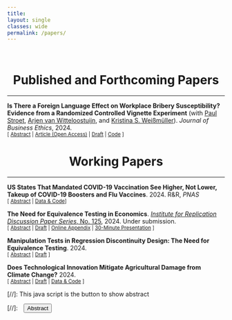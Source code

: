 ```yaml
---
title: 
layout: single
classes: wide
permalink: /papers/
---
```

<br/> 

# <center> Published and Forthcoming Papers </center>
- - -

**Is There a Foreign Language Effect on Workplace Bribery Susceptibility? Evidence from a Randomized Controlled Vignette Experiment** (with [Paul Stroet](https://paulstroet.netlify.app/), [Arjen van Witteloostuijn](https://research.vu.nl/en/persons/arjen-van-witteloostuijn), and [Kristina S. Weißmüller](https://www.ksweissmueller.com/)). *Journal of Business Ethics*, 2024. <br/>
<small>[ <a href="#/" onclick="visib('fle_bribery')">Abstract</a> | [Article (Open Access)](https://doi.org/10.1007/s10551-024-05731-x) | [Draft](https://jack-fitzgerald.github.io/files/JBE_manuscript.pdf) | [Code](https://doi.org/10.17605/OSF.IO/Y3NQ7) ] </small>

<div id="fle_bribery" style="display: none; text-align: justify; line-height: 1.2" ><small>

Theory and evidence from the behavioral science literature suggest that the widespread and rising use of <i>lingua francas</i> in the workplace may impact the ethical decision-making of individuals who must use foreign languages at work. We test the impact of foreign language usage on individual susceptibility to bribery in workplace settings using a vignette-based randomized controlled trial in a Dutch student sample. Results suggest that there is not even a small foreign language effect on workplace bribery susceptibility. We combine traditional null hypothesis significance testing with equivalence testing methods novel to the business ethics literature that can provide statistically significant evidence of bounded or null relationships between variables. These tests suggest that the foreign language effect on workplace bribery susceptibility is bounded below even small effect sizes. <i>Post hoc</i> analyses provide evidence suggesting fruitful further routes of experimental research into bribery.

</small><br><br/></div>

# <center> Working Papers </center>
- - -

**US States That Mandated COVID-19 Vaccination See Higher, Not Lower, Takeup of COVID-19 Boosters and Flu Vaccines**. 2024. R&R, *PNAS* <br/>
<small>[ <a href="#/" onclick="visib('pnas_replication')">Abstract</a> | [Data & Code](https://osf.io/mdfb4/)] </small>

<div id="pnas_replication" style="display: none; text-align: justify; line-height: 1.2" ><small>

Rains & Richards (2024, <i>PNAS</i>) find that compared to US states that instituted bans on COVID-19 vaccination requirements, states that imposed COVID-19 vaccination mandates exhibit lower adult and child uptake of flu vaccines, and lower uptake of COVID-19 boosters. These differences are generally interpreted causally. However, further inspection reveals that these results are driven by the inclusion of a single bad control variable. When removed, the data instead shows that states which mandated COVID-19 vaccination experience higher COVID-19 booster and flu vaccine takeup than states that banned COVID-19 vaccination requirements.

</small><br><br/></div>

**The Need for Equivalence Testing in Economics**. [<i>Institute for Replication Discussion Paper Series</i>, No. 125](https://hdl.handle.net/10419/296190), 2024. Under submission. <br/>
<small>[ <a href="#/" onclick="visib('equiv-test')">Abstract</a> | [Draft](https://jack-fitzgerald.github.io/files/The_Need_for_Equivalence_Testing_in_Economics.pdf) | [Online Appendix](https://jack-fitzgerald.github.io/files/The_Need_for_Equivalence_Testing_in_Economics_Online_Appendix.pdf) | [30-Minute Presentation](https://youtu.be/ltkuhpcH9mA) ] </small>

<div id="equiv-test" style="display: none; text-align: justify; line-height: 1.2" ><small>

Equivalence testing methods can provide statistically significant evidence that relationships are practically equal to zero. I demonstrate their necessity in a systematic reproduction of estimates defending 135 null claims made in 81 articles from top economics journals. 37-63% of these estimates cannot be significantly bounded beneath benchmark effect sizes. Though prediction platform data reveals that researchers find these equivalence testing 'failure rates' to be unacceptable, researchers actually expect unacceptably high failure rates, accurately predicting that failure rates exceed acceptable thresholds by around 23 percentage points. To obtain failure rates that researchers deem acceptable, one must contend that over 75% of published effect sizes in economics are practically equivalent to zero, implying that Type II error rates are likely quite high throughout economics. This paper provides economists with empirical justification, guidelines, and commands in Stata and R for conducting credible equivalence testing in future research.

</small><br><br/></div>

**Manipulation Tests in Regression Discontinuity Design: The Need for Equivalence Testing**. 2024. <br/>
<small>[ <a href="#/" onclick="visib('equiv-test')">Abstract</a> | [Draft](https://jack-fitzgerald.github.io/files/RDD_Equivalence.pdf) ] </small>

<div id="equiv-test" style="display: none; text-align: justify; line-height: 1.2" ><small>

Researchers utilizing regression discontinuity design (RDD) commonly test for running variable (RV) manipulation around a cutoff, but incorrectly assert that insignificant manipulation test statistics are evidence of negligible manipulation. I introduce simple frequentist equivalence testing procedures that can provide statistically significant evidence that RV manipulation around a cutoff is practically equivalent to zero. I then demonstrate the necessity of these procedures, leveraging replication data from 36 RDD publications to conduct 45 equivalence-based RV manipulation tests. Over 44% of RV density discontinuities at the cutoff can not be significantly bounded beneath a 50% upward jump. Bounding equivalence-based manipulation test failure rates beneath 5% requires arguing that a 350% upward density jump is practically equivalent to zero. Meta-analytic estimates reveal that average RV manipulation around the cutoff is equivalent to a 26% upward density jump. These results imply that many published RDD estimates may be confounded by discontinuities in potential outcomes due to RV manipulation that remains undetectable by existing tests. I provide research guidelines and commands in Stata and R to help researchers conduct more credible equivalence-based manipulation testing in future RDD research.

</small><br><br/></div>

**Does Technological Innovation Mitigate Agricultural Damage from Climate Change?** 2024. <br/>
<small>[ <a href="#/" onclick="visib('MS23')">Abstract</a> | [Draft](https://jack-fitzgerald.github.io/files/MS23_Replication.pdf) | [Data & Code](https://osf.io/d7wz9/) ] </small>

<div id="MS23" style="display: none; text-align: justify; line-height: 1.2" ><small>

Moscona & Sastry (2023, <i>Quarterly Journal of Economics</i>) - henceforth MS23 - find that cropland values are significantly less damaged by extreme heat exposure (EHE) when crops are more exposed to technological innovation. However, MS23's 'innovation exposure' variable does not directly measure innovation, instead proxying innovation based on crops' national EHE. A critical re-examination of MS23's replication data shows that this proxy will moderate EHE impacts for reasons unrelated to innovation. Specifically, the proxy is practically indistinguishable from local EHE, so MS23's models examining interaction effects between their proxy and local EHE are effectively interacting local EHE with itself. Resultantly, I show that modelling agricultural land values as a second-order polynomial of local EHE produces qualitative conclusions that are nearly identical to those obtained by MS23. I then construct direct measures of innovation exposure from MS23's crop variety and patenting data. Replacing MS23's proxy with these direct measures of innovation decreases MS23's moderating effect estimates by at least 99.8% in standardized units; none of these new estimates are statistically significantly different from zero. These results cast doubt on MS23's aggregate projections of historical and future climate change damage mitigation from innovation, and on the general capacity for market innovations to mitigate agricultural damage from climate change.

</small><br><br/></div>

[//]: This java script is the button to show abstract
<script>
 function visib(id) {
  var x = document.getElementById(id);
  if (x.style.display === "block") {
    x.style.display = "none";
  } else {
    x.style.display = "block";
  }
}
</script>

[//]:&emsp;<button onclick="visib('polariz')" class="btn btn--inverse btn--small">Abstract</button>
